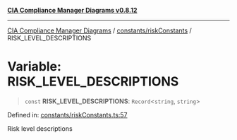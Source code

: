[**CIA Compliance Manager Diagrams v0.8.12**](../../../README.md)

***

[CIA Compliance Manager Diagrams](../../../modules.md) / [constants/riskConstants](../README.md) / RISK\_LEVEL\_DESCRIPTIONS

# Variable: RISK\_LEVEL\_DESCRIPTIONS

> `const` **RISK\_LEVEL\_DESCRIPTIONS**: `Record`\<`string`, `string`\>

Defined in: [constants/riskConstants.ts:57](https://github.com/Hack23/cia-compliance-manager/blob/e7811142a771ec75716a7ce3a0d60f18cb91cd06/src/constants/riskConstants.ts#L57)

Risk level descriptions
